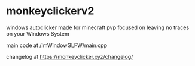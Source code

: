 # monkeyclickerv2

windows autoclicker made for minecraft pvp
focused on leaving no traces on your Windows System

main code at /ImWindowGLFW/main.cpp

changelog at https://monkeyclicker.xyz/changelog/
